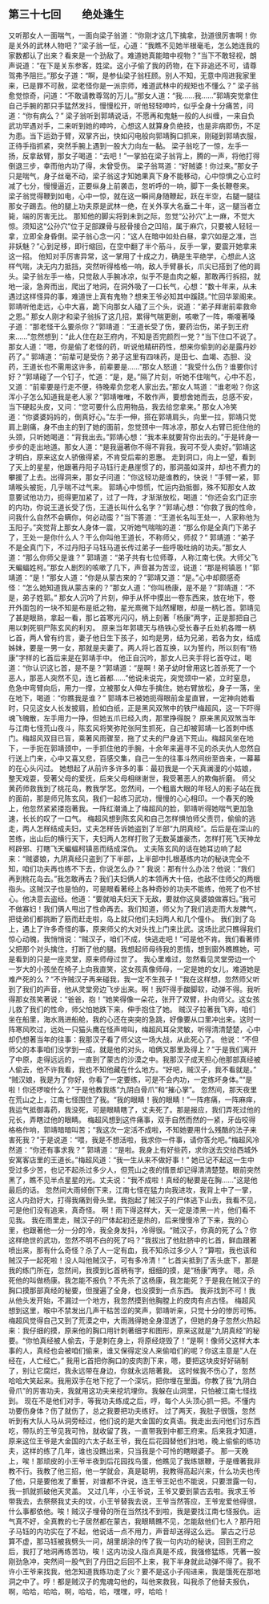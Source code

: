 ## 第三十七回　　绝处逢生

又听那女人一面喘气，一面向梁子翁道：“你刚才这几下擒拿，劲道很厉害啊！你是关外的武林人物吧？”梁子翁一怔，心道：“我瞧不见她半根毫毛，怎么她连我的家数都认了出来？看来是一个劲敌了。难道她真能暗中视物？”当下不敢轻视，朗声说道：“在下是关东参客，姓梁。这小子偷了我的药物，在下非追还不可，请尊驾弗予阻拦。”那女子道：“啊，是参仙梁子翁枉顾。别人不知，无意中闯进我家里来，已是罪不可赦，梁老怪你是一派宗师，难道武林中的规矩也不懂么？”
梁子翁愈觉惊奇，问道：“不敢请教尊驾的万儿。”那女人道：“我……我……”郭靖突觉拿住自己手腕的那只手猛然发抖，慢慢松开，听他轻轻呻吟，似乎全身十分痛苦，问道：“你有病么？”
梁子翁听到郭靖说话，不愿再和鬼魅一般的人纠缠，一来自负武功罕遇对手，二来听到她的呻吟，心想这人就算身负绝技，也是非病即伤，不足为患。当下运劲于臂，双掌齐出，快如闪电般向郭靖胸口抓来，刚碰到郭靖衣服，正待手指抓紧，突然手腕上遇到一股大力向左一黏。
梁子翁吃了一惊，左手一扬，反拿敌臂，那女子喝道：“去吧！”一掌拍在梁子翁背上，腾的一声，将他打得倒退三步，幸而他内功了得，未曾受伤。
梁子翁骂道：“好贼婆！你过来。”那女子只是喘气，身子丝毫不动，梁子翁这才知她果真下身不能移动，心中惊惧之心立时减了七分，慢慢逼近，正要纵身上前袭击，忽听呼的一响，脚下一条长鞭卷来。
梁子翁觉得鞭到如电，心中一惊，就在这一瞬间身随鞭起，跃在半空，右腿一腿往那女子踢去。他的腿上功夫原是武林一绝，在关外享大名垂二十年，这一腿当者立毙，端的厉害无比。
那知他的脚尖将到未到之际，忽觉“公孙穴”上一麻，不觉大惊。须知这“公孙穴”位于足部踝骨与胫骨接合之凹陷，属于麻穴，只要被人轻轻一拿，立即全身昏倒。梁子翁心念一闪：“这人在暗中如处白昼，拿穴如是之准，岂非妖魅？”心到足移，即行缩回，在空中翻了半个筋斗，反手一掌，要震开她拿来这一招。
他知对手厉害异常，这一掌用了十成之力，确是生平绝学，心想此人这样气喘，决无内力抵挡，突然听得格格一响，敌人手臂暴长，爪尖已搭到了他的肩头。梁子翁左手一格，只觉敌人手腕冰凉，似乎不是血肉之躯，那敢再行拆招，就地一滚，急奔而出，爬出了地洞，在洞外吸了一口长气，心想：“数十年来，从未遇过这样怪异的事，难道世上真有鬼物？想来王爷必知其中蹊跷。”忙回华翠阁来。
郭靖听他走远，心中大喜，跪下向那女人磕了三个头，说道：“弟子拜谢前辈救命之恩。”
那女人刚才和梁子翁拆了这几招，累得气喘更剧，咳嗽了一阵，嘶嗄著嗓子道：“那老怪干么要杀你？”郭靖道：“王道长受了伤，要药治伤，弟子到王府来……”忽然想到：“此人住在赵王府内，不知是否完颜烈一党？”当下住口不说了。
那女人道：“嗯，你是偷了老怪的药，听说他精研药性，想来你偷到的必是露丹妙药了。”
郭靖道：“前辈可是受伤？弟子这里有四味药，是田七、血竭、态胆、没药，王道长也不需用这许多，前辈要是……”那女人怒道：“我受什么伤？谁要你讨好？”郭靖碰了一个钉子，忙道：“是，是。”隔了片刻，听她不住喘气，心中不忍，又道：“前辈要是行走不便，待晚辈负您老人家出去。”那女人骂道：“谁老啦？你这浑小子怎么知道我是老人家？”郭靖唯唯，不敢作声，要想舍她而去，总感不安，当下硬起头皮，又问：“您可要什么应用物品，我去给您拿来。”
那女人冷笑道：“你婆婆妈妈的，倒真好心。”左手一伸，搭在郭靖肩头，向里一拉，郭靖只觉肩上剧痛，身不由主的到了她的面前，忽觉颈中一阵冰凉，那女人右臂已扼住他的头颈，只听她喝道：“背我出去。”郭靖心想：“我本来就要背你出去的。”于是转身一步步的走出地道。那女人道：“是我逼著你不得不背我，我可不受人卖好。”郭靖这才明白，原来这女人骄傲得紧，不肯受后辈的恩惠。
走到洞口，向上一望，看到了天上的星星，他跟著丹阳子马钰行走悬崖惯了的，那洞虽如深井，却也不费力的攀援了上去。出得洞来，那女子问道：“你这轻功是谁教的，快说！”手臂一紧，郭靖喉头被扼，几乎喘不过气来。
郭靖心中惊慌，忙运内劲抵御，殊不知那女人故意要试他功力，扼得更加紧了，过了一阵，才渐渐放松，喝道：“你还会玄门正宗的内功，你说王道长受了伤，王道长叫什么名字？”郭靖心想：“你救了我的性命，问我什么自然不会瞒你，何必动蛮？”当下答道：“王道长名叫王处一，人家称他为玉阳子。”突觉背上那女人身体一震，又听她气喘喘的道：“那么你是全真门下弟子了，王处一是你什么人？干么你叫他王道长，不称师父，师叔？”
郭靖道：“弟子不是全真门下，不过丹阳子马钰马道长传过弟子一些呼吸吐纳的功夫。”那女人道：“那么你师父是谁？”
郭靖道：“弟子共有七位师尊，人称江南七侠。大师父飞天蝙蝠姓柯。”那女人剧烈的咳嗽了几下，声音甚为苦涩，说道：“那是柯镇恶！”郭靖道：“是！”那女人道：“你是从蒙古来的？”郭靖又道：“是。”心中却颇感奇怪：“怎么她知道我从蒙古来的？”那女人道：“你叫杨康，是不是？”郭靖道：“不是，弟子姓郭。”
那女人沉吟了片刻，伸手从怀中摸出一卷东西来，放在地下，卷开外面包的一块不知是布是纸之物，星光熹微下灿然耀眼，却是一柄匕首。郭靖见了甚是眼熟，拿起一看，那匕首寒光闪闪，柄上刻著「杨康”两字，正是那把自己用以刺死铜尸陈玄风的利刃。
原来当年郭啸天与杨铁心受长春子丘处机各赠一柄匕首，两人曾有约言，妻子他日生下孩子，如均是男，结为兄弟，若各为女，结成姊妹，要是一男一女，那就是夫妻了。两人将匕首互换，以为誓约，所以刻有“杨康”字样的匕首后来是在郭靖手中。
他正自沉吟，那女人已夹手将匕首夺过，喝道：“你认识这匕首，是不是？”郭靖道：“是啊！弟子幼时曾用这匕首杀死了一个恶人，那恶人突然不见，连匕首都……”他说未说完，突觉颈中一紧，立时窒息，危急中弯臂向后，用力一撑，立被那女人伸左手擒住。她右臂放松，身子一落，坐在地下，喝道：“你瞧我是谁？”
郭靖本已被她扼得眼前金星直冒，一定神向她看时，只见这女人长发披肩，脸如白纸，正是黑风双煞中的铁尸梅超风，这一下吓得魂飞魄散，左手用力一挣，但她五爪已经入肉，那里挣得脱？
原来黑风双煞当年与江南七怪荒山夜斗，陈玄风将笑弥陀张阿生抓死，自己却被郭靖一匕首刺中练门。梅超风双目已盲，乘著风雨骤至，拖了丈夫的尸身逃下荒山。梅超风坐在地下，一手扼在郭靖颈中，一手抓住他的手腕，十余年来遍寻不见的杀夫仇人忽然自行送上门来，心中又喜又悲，百感交集，自己一生的往事斗然间纷至沓来，一幕幕的在心头闪过。
她想起了从前许多许多的事：最初我是一个天真澜漫的小姑娘，整天戏耍，受著父母的爱抚，后来父母相继谢世，我受著恶人的欺侮折磨。
师父黄药师救我到了桃花岛，教我学艺。忽然间，一个粗眉大眼的年轻人的影子站在我的面前，那是师兄陈玄风，我们一起练习武功，慢慢的心心相印。一个春天的晚上，他忽然紧紧搂抱著我。一阵红潮涌上了梅超风的脸，郭靖听得她喘气更加急速，长长的叹了一口气。
梅超风想到陈玄风和自己怎样惧怕师父责罚，偷偷的逃走，两人怎样结成夫妇，丈夫怎样告诉她盗到了半部“九阴真经”。后后是在深山的苦练，出山后的横行天下，夫妇两人怎样打败了无数英雄豪杰，怎样打死飞天神龙柯辟邪、打瞎飞天蝙蝠柯镇恶而结成深仇。
丈夫陈玄风的话在她耳边响了起来：“贼婆娘，九阴真经只盗到了下半部，上半部中扎根基练内功的秘诀完全不知，咱们功夫再也练不下去，你说怎么办？”
我说：那有什么办法？他说：“我们再到桃花岛去。”我怎敢再去？我们夫妇俩人的本领再大十倍，也敌不住师父的两根指头。这贼汉子也是怕的，可是眼看著经上各种奇妙的功夫不能练，他死了也不甘心。他决意去盗经。他道：“要就咱夫妇天下无敌，要就你这臭婆娘做寡妇。”我可不做寡妇！我们俩人甩出了性命再去。我们知道，师父为了我们逃走而大发脾气，把徒弟们都挑断了筋而赶走啦，岛上就只他们夫妇两人和几个僮仆。
我们到了岛上，遇上了许多奇怪的事，原来师父的大对头找上门来比武。这场比武只瞧得我们惊心动魄，我悄悄说：“贼汉子，咱们不成，快逃走吧！”可是他不肯。我们看著师父把那个对头擒住，打断了他的腿。我想起师母待我的恩情，想到窗外瞧瞧她，可是看到的只是一座灵堂，原来师母过世了。
我心里难过，忽然看见灵堂旁边一个一岁大的小孩坐在椅子上向我直笑，这女孩真像师母，一定是她的女儿，难道她是难产死的么？“不许贼汉子再来碰我，我一定不生孩子！”我在这样想，忽然师父听到了我们的声音，他从灵堂旁边飞步出来。啊！我吓得手酸脚软，动弹不得。我听得那女孩笑著说：“爸爸，抱！”她笑得像一朵花，张开了双臂，扑向师父。这女孩儿救了我们的性命，师父怕她跌下来，伸手抱住了她。
贼汉子拉著我飞奔，咱们坐在船里，海水溅进船舱，我的心还在突突的急跳，好像要从口里冲出来。这时一阵寒风吹过，远处一只猫头鹰在怪声啼叫，梅超风耳朵灵敏，听得清清楚楚，心中却仍想著当年的往事：我那汉子看了师父这一场大战，从此死心了。
他说：“不但师父的本事咱们没学到一成，就是他的对头，咱俩又那里及得上？”于是我们离开了中原，走得远远的，一直到了蒙古的沙漠之中。我那汉子成天担心他那部真经被人偷去，他不许我看，我也不知他藏在什么地方。“好吧，贼汉子，我不看就是。”
“贼汉娘，我是为了你好，你看了一定要练，可是不会内功，一定练坏身体。”“是啦！你还啰唆什么？”于是他教我练“九阴白骨爪”和“摧心掌”。
忽然间，那天夜里在荒山之上，江南七怪围住了我。“我的眼睛！我的眼睛！”一阵疼痛，一阵麻痒，我运气抵御毒药，我没死，可是眼睛瞎了，丈夫死了。那是报应，我们弄死过他的兄长，弄瞎过他的眼睛。
梅超风想到这件痛事，双手自然而然的一紧，牙齿咬得格格作响，郭靖暗暗叫苦；“我这次一定活不成啦，不知她要用什么残酷的法子来害死我？”于是说道：“喂，我是不想活啦，我求你一件事，请你答允吧。”梅超风冷然道：“你还有事求我？”
郭靖道：“是啦。我身上有好些药，求你送去交给西城外安寓客店里的王道长。”梅超风道：“我一生从来不做好事！”
她已记不起这一生中受过多少苦，也记不起杀过多少人，但荒山之夜的情景却记得清清楚楚。眼前突然黑了，瞧不见半点星星的光。丈夫说：“我不成啦！真经的秘要是在胸……”这是他最后的话。
忽然间大雨倾倒下来，江南七怪在猛力向我进攻，我背上中了一掌，这人内劲好大，打得我痛到骨头里。我抱起了贼汉子的尸体逃下山去，我看不见，可是他们没有追来，真奇怪。
啊！雨下得这样大，天一定是漆黑一片，他们看不见我。
我在雨里走，贼汉子的尸体起初还是热的，后来慢慢冷了下来，我的心里，也跟著他一分一分的冷，我全身发抖，冷得很。“贼汉子，你真的死了么？你这样绝世的武功，忽然不明不白的死了吗？”我拔出了他肚脐中的匕首，鲜血跟著喷出来，那有什么奇怪？杀了人一定有血，我不知杀过多少人？“算啦，我也该和贼汉子一起死啦！没人叫他贼汉子，可有多冷清！”
匕首尖抵到了舌头底下，那是我的练门所在，忽然间，我摸到匕首柄有字，细细的摸，是“杨康”两字。
嗯，杀死他的叫做杨康。我怎能不报仇？不先杀了这杨康，我怎能死？于是我在贼汉子的胸口摸那部真经的秘要，但搜遍了全身，也没摸到一点东西。
我非找到不可！我从他头发开始，不漏过一个地方，我忽然摸到他胸膛上的皮肉有点古怪。
梅超风想到这里，喉中不禁发出几声干枯苦涩的笑声，郭靖听来，只觉十分的惨厉可怖。梅超风觉得自己又到了荒漠之中，大雨溅得她全身湿透了，但她的身子忽然火热起来：我仔细的摸，原来他的胸口用针刺著细字和图形，原来这就是“九阴真经”的秘要。“你怕真经被人偷去，于是刺在身上，将原经烧毁了！”是啊！像师父这样大本事的人，真经也会被咱们偷来，谁又保得定没人来偷咱们的呢？你这主意是“人在经在，人亡经亡。”
我用匕首把你胸口的皮肉割下来，嗯，要把这块皮好好硝制了，别让它腐烂，我永远带在身边，你就永远陪著我。
这时候我不伤心了，忽然哈哈大笑起来。我用双手在地下挖了一个深坑，把你埋在里面。你教了我“九阴白骨爪”的厉害功夫，我就用这功夫来挖坑埋你。我躲在山洞里，只怕被江南七怪找到。
现在不是他们对手，等我功夫练成之后，哼，每个人头顶心抓一把。不懂内功要伤身体？伤了就伤了，总之我要把功夫练好。
过了两天，我肚子很饿，忽然听到有大队人马从洞旁经过，他们说的是大金国的女真语。我走出去问他们讨东西吃，带队的王爷见我可怜，就收留了我，一直带我到中都王府来。后来我才知道，原来这位王爷是大金国的六太子赵王爷，我在后花园替他们扫地，晚上偷偷的练功夫，这样的练了几年，谁也没瞧出来，只当我是个可怜的瞎眼婆子。
那一天晚上，唉！那顽皮的小王爷半夜到后花园找鸟蛋，他瞧见了我练银鞭，于是缠著我非教不行。我教了他三招，他一学就会，真是聪明，我教得高起兴来，什么功夫也传了他，只是要他发了重誓，对谁都不许说，连王爷王妃也不能说，只要泄露一句，我一抓就抓破他天灵盖。
又过几年，小王爷说，王爷又要到蒙古去啦。我求王爷带我去，去祭祭我丈夫的坟，小王爷替我去说，王爷当然答应，王爷宠爱他得很，什么事都依他。唉！贼汉子埋骨的所在当然找不到啦，我是要找江南七怪报仇。运气真不好，全真教的七子居然都在蒙古，我眼睛瞧不见，怎能敌他们七人？那丹阳子马钰的内功实在了不起，他说话一点不用力，声音却送得这么远。
蒙古之行总算不虚，那马钰被我劈头一问，胡里胡涂的传了我一句内功的秘诀，回到王府之后，我打了地洞再练苦功，唉！这内功没人指点真是不成，我强修猛练，凭著一股刚劲急冲，突然间一股气到了丹田之后回不上来，我下半身就此动弹不得了。我不许小王爷来找我，他怎知道我练功走了火？要不是这小子闯进来，我是饿死在那地洞之中了。哼！都是贼汉子的鬼魂勾他的，叫他来救我，叫我杀了他替夫报仇，啊，哈哈，哈哈，啊，哈哈，哈，嘿嘿，哼，哈哈！